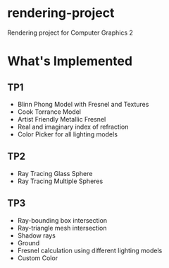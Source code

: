 # rendering-project
Rendering project for Computer Graphics 2

# What's Implemented

## TP1
- Blinn Phong Model with Fresnel and Textures
- Cook Torrance Model
- Artist Friendly Metallic Fresnel
- Real and imaginary index of refraction
- Color Picker for all lighting models

## TP2
- Ray Tracing Glass Sphere
- Ray Tracing Multiple Spheres

## TP3
- Ray-bounding box intersection
- Ray-triangle mesh intersection
- Shadow rays
- Ground
- Fresnel calculation using different lighting models
- Custom Color
